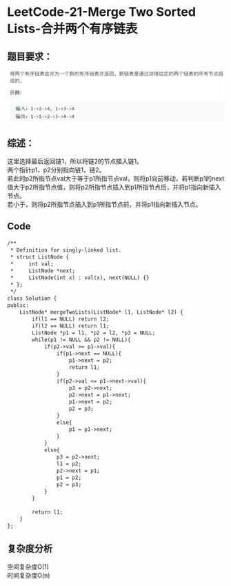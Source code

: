 # LeetCode-21-Merge Two Sorted Lists-合并两个有序链表

## 题目要求：
![avatar](https://github.com/JakeChanFangZiyuan20/MyLeetCode/blob/master/%E9%93%BE%E8%A1%A8%E7%B1%BB/img/21.png)

## 综述：
这里选择最后返回链1，所以将链2的节点插入链1。  
两个指针p1，p2分别指向链1，链2。  
若此时p2所指节点val大于等于p1所指节点val，则将p1向前移动，若判断p1的next值大于p2所指节点值，则将p2所指节点插入到p1所指节点后，并将p1指向新插入节点。  
若小于，则将p2所指节点插入到p1所指节点前，并将p1指向新插入节点。  

## Code
```
/**
 * Definition for singly-linked list.
 * struct ListNode {
 *     int val;
 *     ListNode *next;
 *     ListNode(int x) : val(x), next(NULL) {}
 * };
 */
class Solution {
public:
    ListNode* mergeTwoLists(ListNode* l1, ListNode* l2) {
        if(l1 == NULL) return l2;
        if(l2 == NULL) return l1;
        ListNode *p1 = l1, *p2 = l2, *p3 = NULL;
        while(p1 != NULL && p2 != NULL){
            if(p2->val >= p1->val){
                if(p1->next == NULL){
                    p1->next = p2;
                    return l1;
                }
                if(p2->val <= p1->next->val){
                    p3 = p2->next;
                    p2->next = p1->next;
                    p1->next = p2;
                    p2 = p3;
                }
                else{
                    p1 = p1->next;
                }
            }
            else{
                p3 = p2->next;
                l1 = p2;
                p2->next = p1;
                p1 = p2;
                p2 = p3;
            }
        }

        return l1;
    }
};
```
  


## 复杂度分析
空间复杂度O(1)  
时间复杂度O(n)

